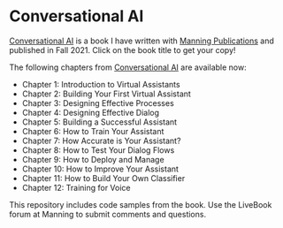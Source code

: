 # Conversational AI

[Conversational AI](https://www.manning.com/books/conversational-ai?utm_source=andrewrfreed&utm_medium=affiliate&utm_campaign=book_freed_creating_12_27_20&a_aid=andrewrfreed&a_bid=cc3c6977) is a book I have written with [Manning Publications](https://www.manning.com/) and published in Fall 2021.  Click on the book title to get your copy!

The following chapters from [Conversational AI](https://www.manning.com/books/conversational-ai?utm_source=andrewrfreed&utm_medium=affiliate&utm_campaign=book_freed_creating_12_27_20&a_aid=andrewrfreed&a_bid=cc3c6977) are available now:
* Chapter 1: Introduction to Virtual Assistants
* Chapter 2: Building Your First Virtual Assistant
* Chapter 3: Designing Effective Processes
* Chapter 4: Designing Effective Dialog
* Chapter 5: Building a Successful Assistant
* Chapter 6: How to Train Your Assistant
* Chapter 7: How Accurate is Your Assistant?
* Chapter 8: How to Test Your Dialog Flows
* Chapter 9: How to Deploy and Manage
* Chapter 10: How to Improve Your Assistant
* Chapter 11: How to Build Your Own Classifier
* Chapter 12: Training for Voice

This repository includes code samples from the book.  Use the LiveBook forum at Manning to submit comments and questions.
